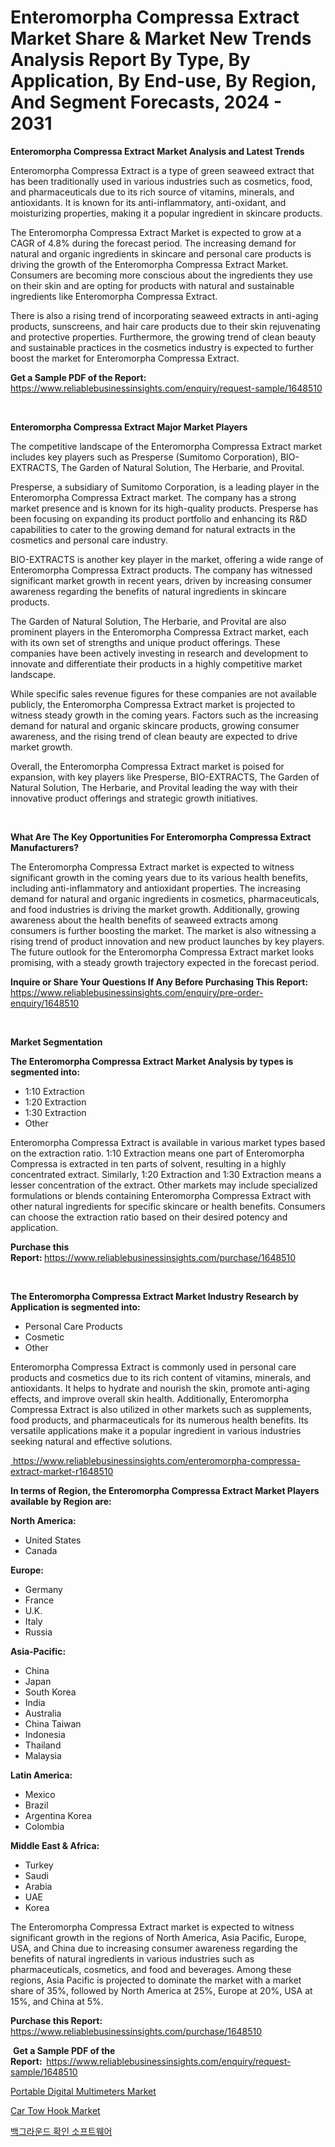<p><h1>Enteromorpha Compressa Extract Market Share & Market New Trends Analysis Report By Type, By Application, By End-use, By Region, And Segment Forecasts, 2024 - 2031</h1></p><p><strong>Enteromorpha Compressa Extract Market Analysis and Latest Trends</strong></p>
<p><p>Enteromorpha Compressa Extract is a type of green seaweed extract that has been traditionally used in various industries such as cosmetics, food, and pharmaceuticals due to its rich source of vitamins, minerals, and antioxidants. It is known for its anti-inflammatory, anti-oxidant, and moisturizing properties, making it a popular ingredient in skincare products.</p><p>The Enteromorpha Compressa Extract Market is expected to grow at a CAGR of 4.8% during the forecast period. The increasing demand for natural and organic ingredients in skincare and personal care products is driving the growth of the Enteromorpha Compressa Extract Market. Consumers are becoming more conscious about the ingredients they use on their skin and are opting for products with natural and sustainable ingredients like Enteromorpha Compressa Extract.</p><p>There is also a rising trend of incorporating seaweed extracts in anti-aging products, sunscreens, and hair care products due to their skin rejuvenating and protective properties. Furthermore, the growing trend of clean beauty and sustainable practices in the cosmetics industry is expected to further boost the market for Enteromorpha Compressa Extract.</p></p>
<p><strong>Get a Sample PDF of the Report:&nbsp;</strong> <a href="https://www.reliablebusinessinsights.com/enquiry/request-sample/1648510">https://www.reliablebusinessinsights.com/enquiry/request-sample/1648510</a></p>
<p>&nbsp;</p>
<p><strong>Enteromorpha Compressa Extract Major Market Players</strong></p>
<p><p>The competitive landscape of the Enteromorpha Compressa Extract market includes key players such as Presperse (Sumitomo Corporation), BIO-EXTRACTS, The Garden of Natural Solution, The Herbarie, and Provital.</p><p>Presperse, a subsidiary of Sumitomo Corporation, is a leading player in the Enteromorpha Compressa Extract market. The company has a strong market presence and is known for its high-quality products. Presperse has been focusing on expanding its product portfolio and enhancing its R&D capabilities to cater to the growing demand for natural extracts in the cosmetics and personal care industry.</p><p>BIO-EXTRACTS is another key player in the market, offering a wide range of Enteromorpha Compressa Extract products. The company has witnessed significant market growth in recent years, driven by increasing consumer awareness regarding the benefits of natural ingredients in skincare products.</p><p>The Garden of Natural Solution, The Herbarie, and Provital are also prominent players in the Enteromorpha Compressa Extract market, each with its own set of strengths and unique product offerings. These companies have been actively investing in research and development to innovate and differentiate their products in a highly competitive market landscape.</p><p>While specific sales revenue figures for these companies are not available publicly, the Enteromorpha Compressa Extract market is projected to witness steady growth in the coming years. Factors such as the increasing demand for natural and organic skincare products, growing consumer awareness, and the rising trend of clean beauty are expected to drive market growth.</p><p>Overall, the Enteromorpha Compressa Extract market is poised for expansion, with key players like Presperse, BIO-EXTRACTS, The Garden of Natural Solution, The Herbarie, and Provital leading the way with their innovative product offerings and strategic growth initiatives.</p></p>
<p>&nbsp;</p>
<p><strong>What Are The Key Opportunities For Enteromorpha Compressa Extract Manufacturers?</strong></p>
<p><p>The Enteromorpha Compressa Extract market is expected to witness significant growth in the coming years due to its various health benefits, including anti-inflammatory and antioxidant properties. The increasing demand for natural and organic ingredients in cosmetics, pharmaceuticals, and food industries is driving the market growth. Additionally, growing awareness about the health benefits of seaweed extracts among consumers is further boosting the market. The market is also witnessing a rising trend of product innovation and new product launches by key players. The future outlook for the Enteromorpha Compressa Extract market looks promising, with a steady growth trajectory expected in the forecast period.</p></p>
<p><strong>Inquire or Share Your Questions If Any Before Purchasing This Report:</strong> <a href="https://www.reliablebusinessinsights.com/enquiry/pre-order-enquiry/1648510">https://www.reliablebusinessinsights.com/enquiry/pre-order-enquiry/1648510</a></p>
<p>&nbsp;</p>
<p><strong>Market Segmentation</strong></p>
<p><strong>The Enteromorpha Compressa Extract Market Analysis by types is segmented into:</strong></p>
<p><ul><li>1:10 Extraction</li><li>1:20 Extraction</li><li>1:30 Extraction</li><li>Other</li></ul></p>
<p><p>Enteromorpha Compressa Extract is available in various market types based on the extraction ratio. 1:10 Extraction means one part of Enteromorpha Compressa is extracted in ten parts of solvent, resulting in a highly concentrated extract. Similarly, 1:20 Extraction and 1:30 Extraction means a lesser concentration of the extract. Other markets may include specialized formulations or blends containing Enteromorpha Compressa Extract with other natural ingredients for specific skincare or health benefits. Consumers can choose the extraction ratio based on their desired potency and application.</p></p>
<p><strong>Purchase this Report:&nbsp;</strong><a href="https://www.reliablebusinessinsights.com/purchase/1648510">https://www.reliablebusinessinsights.com/purchase/1648510</a></p>
<p>&nbsp;</p>
<p><strong>The Enteromorpha Compressa Extract Market Industry Research by Application is segmented into:</strong></p>
<p><ul><li>Personal Care Products</li><li>Cosmetic</li><li>Other</li></ul></p>
<p><p>Enteromorpha Compressa Extract is commonly used in personal care products and cosmetics due to its rich content of vitamins, minerals, and antioxidants. It helps to hydrate and nourish the skin, promote anti-aging effects, and improve overall skin health. Additionally, Enteromorpha Compressa Extract is also utilized in other markets such as supplements, food products, and pharmaceuticals for its numerous health benefits. Its versatile applications make it a popular ingredient in various industries seeking natural and effective solutions.</p></p>
<p><a href="https://www.reliablebusinessinsights.com/enteromorpha-compressa-extract-market-r1648510">&nbsp;https://www.reliablebusinessinsights.com/enteromorpha-compressa-extract-market-r1648510</a></p>
<p><strong>In terms of Region, the Enteromorpha Compressa Extract Market Players available by Region are:</strong></p>
<p>
    <p> <strong> North America: </strong>
        <ul>
            <li>United States</li>
            <li>Canada</li>
        </ul>
        </p> 
    <p> <strong> Europe: </strong>
        <ul>
            <li>Germany</li>
            <li>France</li>
            <li>U.K.</li>
            <li>Italy</li>
            <li>Russia</li>
        </ul>
        </p> 
    <p> <strong> Asia-Pacific: </strong>
        <ul>
            <li>China</li>
            <li>Japan</li>
            <li>South Korea</li>
            <li>India</li>
            <li>Australia</li>
            <li>China Taiwan</li>
            <li>Indonesia</li>
            <li>Thailand</li>
            <li>Malaysia</li>
        </ul>
        </p> 
    <p> <strong> Latin America: </strong>
        <ul>
            <li>Mexico</li>
            <li>Brazil</li>
            <li>Argentina Korea</li>
            <li>Colombia</li>
        </ul>
        </p> 
    <p> <strong> Middle East & Africa: </strong>
        <ul>
            <li>Turkey</li>
            <li>Saudi</li>
            <li>Arabia</li>
            <li>UAE</li>
            <li>Korea</li>
        </ul>
    </p>
    </p>
<p><p>The Enteromorpha Compressa Extract market is expected to witness significant growth in the regions of North America, Asia Pacific, Europe, USA, and China due to increasing consumer awareness regarding the benefits of natural ingredients in various industries such as pharmaceuticals, cosmetics, and food and beverages. Among these regions, Asia Pacific is projected to dominate the market with a market share of 35%, followed by North America at 25%, Europe at 20%, USA at 15%, and China at 5%.</p></p>
<p><strong>Purchase this Report: </strong><a href="https://www.reliablebusinessinsights.com/purchase/1648510">https://www.reliablebusinessinsights.com/purchase/1648510</a></p>
<p>&nbsp;<strong>Get a Sample PDF of the Report:&nbsp;&nbsp;</strong><a href="https://www.reliablebusinessinsights.com/enquiry/request-sample/1648510">https://www.reliablebusinessinsights.com/enquiry/request-sample/1648510</a></p>
<p><strong></strong></p>
<p><p><a href="https://github.com/brendafegmorris532/Market-Research-Report-List-1/blob/main/portable-digital-multimeters-market.md">Portable Digital Multimeters Market</a></p><p><a href="https://medium.com/@valroy852472024/car-tow-hook-market-global-market-insights-and-sales-trends-2024-to-2031-e9e6ce122883">Car Tow Hook Market</a></p><p><a href="https://github.com/lzuwsfreyoq70/Market-Research-Report-List-3/blob/main/53157426112.md">백그라운드 확인 소프트웨어</a></p></p>